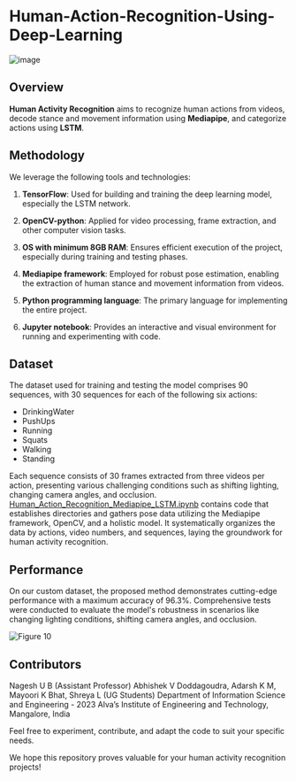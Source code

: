 # Human-Action-Recognition-Using-Deep-Learning
![image](https://github.com/km-adarsh/Human-Action-Recognition-Using-Deep-Learning/assets/65649644/451f6b85-2d7b-4140-897f-3aa1da8df27d)


## Overview

**Human Activity Recognition** aims to recognize human actions from videos, decode stance and movement information using **Mediapipe**, and categorize actions using **LSTM**.

## Methodology

We leverage the following tools and technologies:

1. **TensorFlow**: Used for building and training the deep learning model, especially the LSTM network.

2. **OpenCV-python**: Applied for video processing, frame extraction, and other computer vision tasks.

3. **OS with minimum 8GB RAM**: Ensures efficient execution of the project, especially during training and testing phases.

4. **Mediapipe framework**: Employed for robust pose estimation, enabling the extraction of human stance and movement information from videos.

5. **Python programming language**: The primary language for implementing the entire project.

6. **Jupyter notebook**: Provides an interactive and visual environment for running and experimenting with code.

## Dataset

The dataset used for training and testing the model comprises 90 sequences, with 30 sequences for each of the following six actions:

- DrinkingWater
- PushUps
- Running
- Squats
- Walking
- Standing

Each sequence consists of 30 frames extracted from three videos per action, presenting various challenging conditions such as shifting lighting, changing camera angles, and occlusion.
[Human_Action_Recognition_Mediapipe_LSTM.ipynb](https://github.com/km-adarsh/Human-Action-Recognition-Using-Deep-Learning/blob/main/Human_Action_Recognition_Mediapipe_LSTM.ipynb) contains code that establishes directories and gathers pose data utilizing the Mediapipe framework, OpenCV, and a holistic model. It systematically organizes the data by actions, video numbers, and sequences, laying the groundwork for human activity recognition.

## Performance

On our custom dataset, the proposed method demonstrates cutting-edge performance with a maximum accuracy of 96.3%. Comprehensive tests were conducted to evaluate the model's robustness in scenarios like changing lighting conditions, shifting camera angles, and occlusion.

![Figure 10](https://github.com/km-adarsh/Human-Action-Recognition-Using-Deep-Learning/assets/65649644/78507dec-b51d-4322-9b7a-31a87f43a248)

## Contributors

Nagesh U B (Assistant Professor)
Abhishek V Doddagoudra, Adarsh K M, Mayoori K Bhat, Shreya L (UG Students)
Department of Information Science and Engineering - 2023
Alva’s Institute of Engineering and Technology, Mangalore, India


Feel free to experiment, contribute, and adapt the code to suit your specific needs.

We hope this repository proves valuable for your human activity recognition projects!
